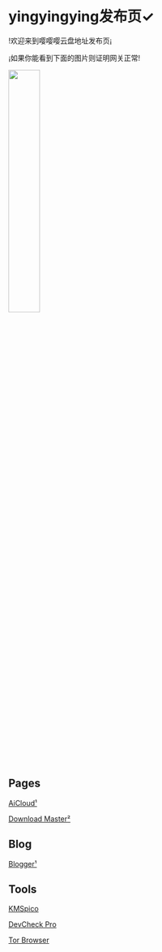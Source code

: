 # yingyingying发布页✓

!欢迎来到嘤嘤嘤云盘地址发布页¡

¡如果你能看到下面的图片则证明网关正常!

<img src="https://cloud-cdn.yingyingying.xyz:2096/AICLOUD1664609148/dou_original_0_2_too_young_too_simple.gif" width="35%">

## Pages

[AiCloud¹](https://cloud.yingyingying.xyz:2096)

[Download Master](https://cloud.yingyingying.xyz:2087/downloadmaster/index.asp)[²](https://cloud-cdn.yingyingying.xyz:2087/downloadmaster/index.asp)

## Blog

[Blogger¹](https://ghs.yingyingying.xyz)

## Tools

[KMSpico](https://cloud-cdn.yingyingying.xyz:2096/AICLOUD1615769437/KMSpico_setup.exe)

[DevCheck Pro](https://cloud-cdn.yingyingying.xyz:2096/AICLOUD979692360/DevCheck-Pro-v4.04_build_404-Mod.apk)

[Tor Browser](https://cloud-cdn.yingyingying.xyz:2096/AICLOUD215144771/Tor.Browser.ver.11.0.6.(94.1.1-Release).build.2015813947.apk)
